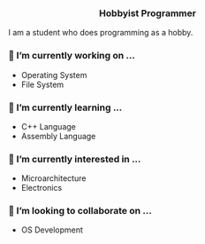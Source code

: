 <h3 align="center">Hobbyist Programmer</h3>
I am a student who does programming as a hobby.

### 🔭 I’m currently working on ...
  - Operating System
  - File System

### 🌱 I’m currently learning ...
  - C++ Language
  - Assembly Language

### 🌱 I’m currently interested in ...
  - Microarchitecture
  - Electronics

### 👯 I’m looking to collaborate on ...
  - OS Development


<!--
🤔 I’m looking for help with ...
- 💬 Ask me about ... 
- 📫 How to reach me: ...
- 😄 Pronouns: ...
- ⚡ Fun fact: ...
-->
